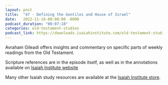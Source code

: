 ```yaml
---
layout: post
title:  "47 - Defining the Gentiles and House of Israel"
date:   2022-11-18-00:00:00 -0000
podcast_duration: "00:07:18"
categories: old-testament-studies
podcast_link: https://downloads.isaiahinstitute.com/old-testament-studies/II-OT-47.mp3
---
```

Avraham Gileadi offers insights and commentary on specific parts of weekly readings from the Old Testament.

Scripture references are in the episode itself, as well as in the annotations available on [Isaiah Institute website](https://isaiahinstitute.com/studies-in-the-old-testament/)

Many other Isaiah study resources are available at the [Isaiah Institute store](https://isaiahinstitute.com/store/).